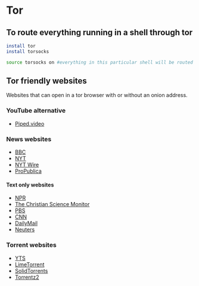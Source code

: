 # Tor

## To route everything running in a shell through tor

```bash
install tor
install torsocks

source torsocks on #everything in this particular shell will be routed through tor
```

## Tor friendly websites
Websites that can open in a tor browser with or without an onion address. 

### YouTube alternative
- [Piped.video](http://piped2bbch4xslbl2ckr6k62q56kon56ffowxaqzy42ai22a4sash3ad.onion/trending)

### News websites
- [BBC](https://www.bbcnewsd73hkzno2ini43t4gblxvycyac5aw4gnv7t2rccijh7745uqd.onion/)
- [NYT](https://www.bbcnewsd73hkzno2ini43t4gblxvycyac5aw4gnv7t2rccijh7745uqd.onion/)
- [NYT Wire](https://www.nytimesn7cgmftshazwhfgzm37qxb44r64ytbb2dj3x62d2lljsciiyd.onion/timeswire)
- [ProPublica](p53lf57qovyuvwsc6xnrppyply3vtqm7l6pcobkmyqsiofyeznfu5uqd.onion)

#### Text only websites
- [NPR](https://text.npr.org/)
- [The Christian Science Monitor](https://www.csmonitor.com/text_edition)
- [PBS](https://lite.pbs.org/)
- [CNN](https://lite.cnn.com/)
- [DailyMail](https://www.dailymail.co.uk/textbased/channel-1/index.html)
- [Neuters](https://neuters.de/)

### Torrent websites
- [YTS](https://yts.mx)
- [LimeTorrent](https://limetorrent.cc/)
- [SolidTorrents](https://solidtorrents.to/)
- [Torrentz2](https://torrentz2.nz/)